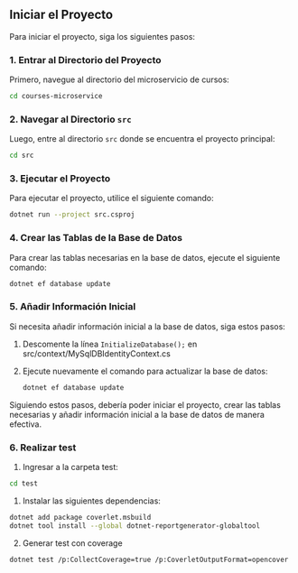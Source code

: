 ## Iniciar el Proyecto

Para iniciar el proyecto, siga los siguientes pasos:

### 1. Entrar al Directorio del Proyecto

Primero, navegue al directorio del microservicio de cursos:

```sh
cd courses-microservice
```

### 2. Navegar al Directorio `src`

Luego, entre al directorio `src` donde se encuentra el proyecto principal:

```sh
cd src
```

### 3. Ejecutar el Proyecto

Para ejecutar el proyecto, utilice el siguiente comando:

```sh
dotnet run --project src.csproj
```

### 4. Crear las Tablas de la Base de Datos

Para crear las tablas necesarias en la base de datos, ejecute el siguiente comando:

```sh
dotnet ef database update
```

### 5. Añadir Información Inicial

Si necesita añadir información inicial a la base de datos, siga estos pasos:

1. Descomente la línea `InitializeDatabase();` en src/context/MySqlDBIdentityContext.cs

2. Ejecute nuevamente el comando para actualizar la base de datos:

    ```sh
    dotnet ef database update
    ```

Siguiendo estos pasos, debería poder iniciar el proyecto, crear las tablas necesarias y añadir información inicial a la base de datos de manera efectiva.

### 6. Realizar test

1. Ingresar a la carpeta test:
```sh
cd test
```

1. Instalar las siguientes dependencias:

```sh
dotnet add package coverlet.msbuild
dotnet tool install --global dotnet-reportgenerator-globaltool
```
2. Generar test con coverage

```sh
dotnet test /p:CollectCoverage=true /p:CoverletOutputFormat=opencover
```
